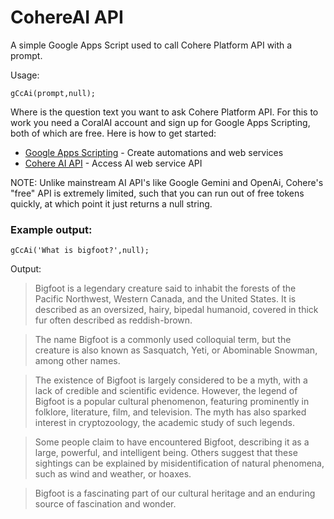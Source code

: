 # CohereAI API

A simple Google Apps Script used to call Cohere Platform API with a prompt. 

Usage:

`gCcAi(prompt,null);`

Where <prompt> is the question text you want to ask Cohere Platform API. For this to work you need a CoralAI account and sign up for Google Apps Scripting, both of which are free. Here is how to get started:

- [Google Apps Scripting](https://www.google.com/script/start/) - Create automations and web services
- [Cohere AI API](https://cohere.com) - Access AI web service API

NOTE: Unlike mainstream AI API's like Google Gemini and OpenAi, Cohere's "free" API is extremely limited, such that you can run out of free tokens quickly, at which point it just returns a null string.

### Example output:

`gCcAi('What is bigfoot?',null);`

Output:

>Bigfoot is a legendary creature said to inhabit the forests of the Pacific Northwest, Western Canada, and the United States. It is described as an oversized, hairy, bipedal humanoid, covered in thick fur often described as reddish-brown.

>The name Bigfoot is a commonly used colloquial term, but the creature is also known as Sasquatch, Yeti, or Abominable Snowman, among other names.

>The existence of Bigfoot is largely considered to be a myth, with a lack of credible and scientific evidence. However, the legend of Bigfoot is a popular cultural phenomenon, featuring prominently in folklore, literature, film, and television. The myth has also sparked interest in cryptozoology, the academic study of such legends.

>Some people claim to have encountered Bigfoot, describing it as a large, powerful, and intelligent being. Others suggest that these sightings can be explained by misidentification of natural phenomena, such as wind and weather, or hoaxes.

>Bigfoot is a fascinating part of our cultural heritage and an enduring source of fascination and wonder.
